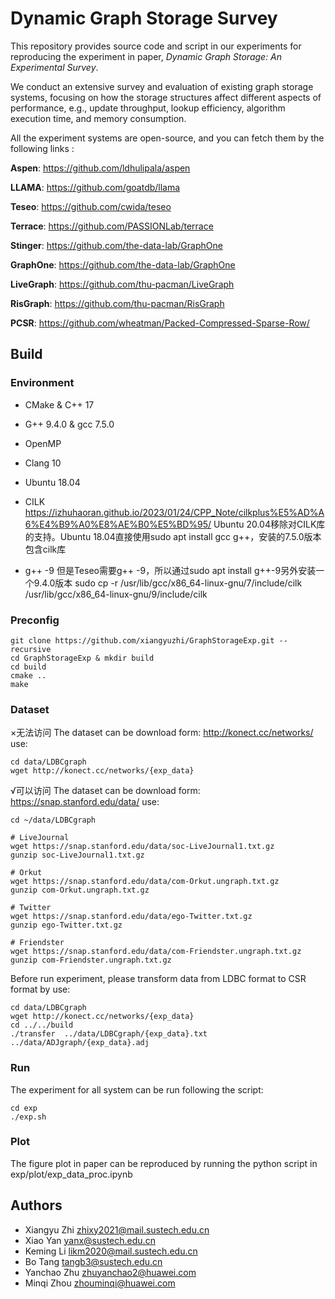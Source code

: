# Dynamic Graph Storage Survey

This repository provides source code and script in our experiments for reproducing
the experiment in paper, _Dynamic Graph Storage: An Experimental Survey_.

We conduct an extensive survey and evaluation of existing graph storage
systems, focusing on how the storage structures affect different
aspects of performance, e.g., update throughput, lookup efficiency,
algorithm execution time, and memory consumption.

All the experiment systems are open-source, and you can fetch them by the following
links :

**Aspen**: https://github.com/ldhulipala/aspen

**LLAMA**: https://github.com/goatdb/llama

**Teseo**: https://github.com/cwida/teseo

**Terrace**: https://github.com/PASSIONLab/terrace

**Stinger**: https://github.com/the-data-lab/GraphOne

**GraphOne**: https://github.com/the-data-lab/GraphOne

**LiveGraph**: https://github.com/thu-pacman/LiveGraph

**RisGraph**: https://github.com/thu-pacman/RisGraph

**PCSR**: https://github.com/wheatman/Packed-Compressed-Sparse-Row/

## Build

### Environment
- CMake & C++ 17
- G++ 9.4.0 & gcc 7.5.0
- OpenMP
- Clang 10

- Ubuntu 18.04
- CILK
https://izhuhaoran.github.io/2023/01/24/CPP_Note/cilkplus%E5%AD%A6%E4%B9%A0%E8%AE%B0%E5%BD%95/
Ubuntu 20.04移除对CILK库的支持。Ubuntu 18.04直接使用sudo apt install gcc g++，安装的7.5.0版本包含cilk库

- g++ -9
但是Teseo需要g++ -9，所以通过sudo apt install g++-9另外安装一个9.4.0版本
sudo cp -r /usr/lib/gcc/x86_64-linux-gnu/7/include/cilk /usr/lib/gcc/x86_64-linux-gnu/9/include/cilk

### Preconfig

```
git clone https://github.com/xiangyuzhi/GraphStorageExp.git --recursive
cd GraphStorageExp & mkdir build 
cd build
cmake ..
make
```

### Dataset

×无法访问
The dataset can be download form: http://konect.cc/networks/ use:

```
cd data/LDBCgraph
wget http://konect.cc/networks/{exp_data} 
```

√可以访问
The dataset can be download form: https://snap.stanford.edu/data/ use:

```
cd ~/data/LDBCgraph

# LiveJournal
wget https://snap.stanford.edu/data/soc-LiveJournal1.txt.gz
gunzip soc-LiveJournal1.txt.gz

# Orkut
wget https://snap.stanford.edu/data/com-Orkut.ungraph.txt.gz
gunzip com-Orkut.ungraph.txt.gz

# Twitter
wget https://snap.stanford.edu/data/ego-Twitter.txt.gz
gunzip ego-Twitter.txt.gz

# Friendster
wget https://snap.stanford.edu/data/com-Friendster.ungraph.txt.gz
gunzip com-Friendster.ungraph.txt.gz
```

Before run experiment, please transform data from LDBC format to CSR format by use:

```
cd data/LDBCgraph
wget http://konect.cc/networks/{exp_data} 
cd ../../build
./transfer  ../data/LDBCgraph/{exp_data}.txt  ../data/ADJgraph/{exp_data}.adj
```

### Run

The experiment for all system can be run following the script:

```
cd exp
./exp.sh
```

### Plot
The figure plot in paper can be reproduced by running the python script in 
exp/plot/exp_data_proc.ipynb

## Authors

- Xiangyu Zhi [zhixy2021@mail.sustech.edu.cn](zhixy2021@mail.sustech.edu.cn)
- Xiao Yan [yanx@sustech.edu.cn](yanx@sustech.edu.cn)
- Keming Li [likm2020@mail.sustech.edu.cn](likm2020@mail.sustech.edu.cn)
- Bo Tang [tangb3@sustech.edu.cn](tangb3@sustech.edu.cn)
- Yanchao Zhu [zhuyanchao2@huawei.com](zhuyanchao2@huawei.com)
- Minqi Zhou [zhouminqi@huawei.com](zhouminqi@huawei.com)



